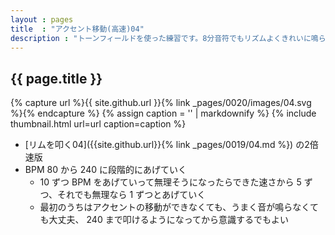 ```yaml
---
layout : pages
title  : "アクセント移動(高速)04"
description : "トーンフィールドを使った練習です。8分音符でもリズムよくきれいに鳴らせるように練習しましょう。"
---
```


## {{ page.title }}

{% capture url %}{{ site.github.url }}{% link _pages/0020/images/04.svg %}{% endcapture %}
{% assign caption = '' | markdownify %}
{% include thumbnail.html url=url caption=caption %}


* [リムを叩く04]({{site.github.url}}{% link _pages/0019/04.md %}) の2倍速版
* BPM 80 から 240 に段階的にあげていく
  * 10 ずつ BPM をあげていって無理そうになったらできた速さから 5 ずつ、それでも無理なら 1 ずつとあげていく
  * 最初のうちはアクセントの移動ができなくても、うまく音が鳴らなくても大丈夫、 240 まで叩けるようになってから意識するでもよい